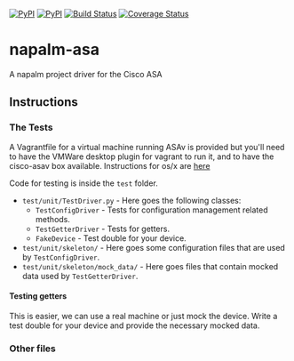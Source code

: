 [![PyPI](https://img.shields.io/pypi/v/napalm-asa.svg)](https://pypi.python.org/pypi/napalm-asa)
[![PyPI](https://img.shields.io/pypi/dm/napalm-asa.svg)](https://pypi.python.org/pypi/napalm-asa)
[![Build Status](https://travis-ci.org/napalm-automation/napalm-asa.svg?branch=master)](https://travis-ci.org/napalm-automation/napalm-asa)
[![Coverage Status](https://coveralls.io/repos/github/napalm-automation/napalm-napalm-asa/badge.svg?branch=master)](https://coveralls.io/github/napalm-automation/napalm-napalm-asa)


# napalm-asa

A napalm project driver for the Cisco ASA


## Instructions


### The Tests

A Vagrantfile for a virtual machine running ASAv is provided but you'll need to have the VMWare desktop plugin for
 vagrant to run it, and to have the cisco-asav box available. Instructions for os/x are [here](http://binarynature.blogspot.co.uk/2016/07/cisco-asav-vagrant-box-for-vmware-fusion.html)

Code for testing is inside the `test` folder.

* `test/unit/TestDriver.py` - Here goes the following classes:
  * `TestConfigDriver` - Tests for configuration management related methods.
  * `TestGetterDriver` - Tests for getters.
  * `FakeDevice` - Test double for your device.
* `test/unit/skeleton/` - Here goes some configuration files that are used by `TestConfigDriver`.
* `test/unit/skeleton/mock_data/` - Here goes files that contain mocked data used by
                                    `TestGetterDriver`.

#### Testing getters

This is easier, we can use a real machine or just mock the device. Write a test double for your
device and provide the necessary mocked data.

### Other files
